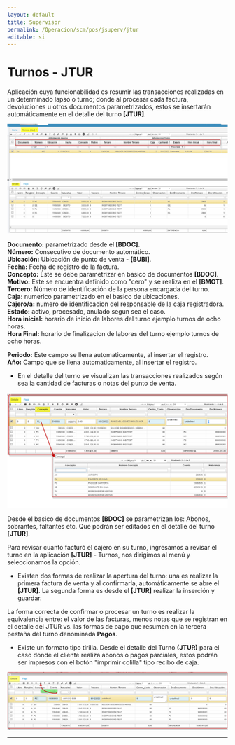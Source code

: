 ```yaml
---
layout: default
title: Supervisor
permalink: /Operacion/scm/pos/jsuperv/jtur
editable: si
---
```


# Turnos - JTUR

Aplicación cuya funcionabilidad es resumir las transacciones realizadas en un determinado lapso o turno; donde al procesar cada factura, devoluciones u otros documentos parametrizados, estos se insertarán automáticamente en el detalle del turno **[JTUR]**.  

![](jtur1.png)  

**Documento:** parametrizado desde el **[BDOC].**  
**Número:** Consecutivo de documento automático.  
**Ubicación:** Ubicación de punto de venta - **[BUBI]**.  
**Fecha:** Fecha de registro de la factura.  
**Concepto:** Éste se debe parametrizar en basico de documentos **[BDOC]**.  
**Motivo:**  Este se encuentra definido como "cero" y se realiza en el **[BMOT]**.  
**Tercero:** Número de identificación de la persona encargada del turno.  
**Caja:** numerico parametrizado en el basico de ubicaciones.  
**Cajero/a:** numero de identificacion del responsable de la caja registradora.  
**Estado:** activo, procesado, anulado segun sea el caso.  
**Hora inicial:** horario de inicio de labores del turno ejemplo turnos de ocho horas.  
**Hora Final:** horario de finalizacion de labores del turno ejemplo turnos de ocho horas.  

**Periodo:** Este campo se llena automaticamente, al insertar el registro.  
**Año:** Campo que se llena automaticamente, al insertar el registro.   


* En el detalle del turno se visualizan las transacciones realizados según sea la cantidad de facturas o notas del punto de venta.  

![](jtur3.png)  

Desde el basico de documentos **[BDOC]** se parametrizan los: Abonos, sobrantes, faltantes etc. Que podrán ser editados en el detalle del turno **[JTUR]**.  


Para revisar cuanto facturó el cajero en su turno, ingresamos a revisar el turno en la aplicación **[JTUR]** - Turnos, nos dirigimos al menú y seleccionamos la opción.  


* Existen dos formas de realizar la apertura del turno: una es realizar la primera factura de venta y al confirmarla, automáticamente se abre el **[JTUR]**. La segunda forma es desde el **[JTUR]** realizar la inserción y guardar.  


La forma correcta de confirmar o procesar un turno es realizar la equivalencia entre: el valor de las facturas, menos notas que se registran en el detalle del JTUR vs. las formas de pago que resumen en la tercera pestaña del turno denominada **Pagos**.  



* Existe un formato tipo tirilla. Desde el detalle del Turno **(JTUR)** para el caso donde el cliente realiza abonos o pagos parciales, estos podrán ser impresos con el botón "imprimir colilla" tipo recibo de caja.  


![](jtur2.png)

********



